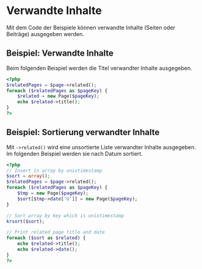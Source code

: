 # Verwandte Inhalte
<!-- position: 10 -->

Mit dem Code der Beispiele können verwandte Inhalte (Seiten oder Beiträge) ausgegeben werden.

## Beispiel: Verwandte Inhalte
Beim folgenden Beispiel werden die Titel verwandter Inhalte ausgegeben.

```php
<?php
$relatedPages = $page->related();
foreach ($relatedPages as $pageKey) {
	$related = new Page($pageKey);
	echo $related->title();
}
?>
```

## Beispiel: Sortierung verwandter Inhalte
Mit `->related()` wird eine unsortierte Liste verwandter Inhalte ausgegeben. Im folgenden Beispiel werden sie nach Datum sortiert.

```php
<?php
// Insert in array by unixtimestamp
$sort = array();
$relatedPages = $page->related();
foreach ($relatedPages as $pageKey) {
	$tmp = new Page($pageKey);
	$sort[$tmp->date['U']] = new Page($pageKey);
}

// Sort array by key which is unixtimestamp
krsort($sort);

// Print related page title and date
foreach ($sort as $related) {
	echo $related->title();
	echo $related->date();
}
?>
```
